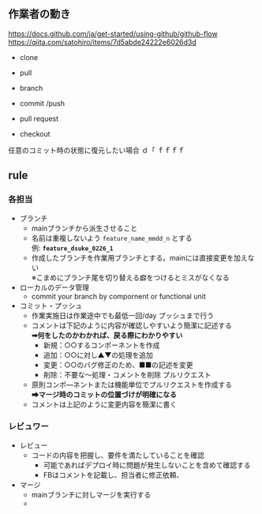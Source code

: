 ## 作業者の動き
https://docs.github.com/ja/get-started/using-github/github-flow
https://qiita.com/satohiro/items/7d5abde24222e6026d3d

- clone
- pull
- branch
- commit /push
- pull request

- checkout

任意のコミット時の状態に復元したい場合
ｄ「
ｆｆｆｆ
## rule
### 各担当
- ブランチ
  - mainブランチから派生させること
  - 名前は重複しないよう `feature_name_mmdd_n` とする<br>例: **`feature_dsuke_0226_1`**
  - 作成したブランチを作業用ブランチとする。mainには直接変更を加えない<br>※こまめにブランチ尾を切り替える癖をつけるとミスがなくなる
- ローカルのデータ管理
  - commit your branch by compornent or functional unit
- コミット・プッシュ
  - 作業実施日は作業途中でも最低一回/day プッシュまで行う
  - コメントは下記のように内容が確認しやすいよう簡潔に記述する
  <br> **➡何をしたのかわかれば、戻る際にわかりやすい**
    - 新規：○○するコンポーネントを作成
    - 追加：○○に対し▲▼の処理を追加
    - 変更：○○のバグ修正のため、■■の記述を変更
    - 削除：不要な～処理・コメントを削除
  プルリクエスト
  - 原則コンポ―ネントまたは機能単位でプルリクエストを作成する<br>**➡マージ時のコミットの位置づけが明確になる**
  - コメントは上記のように変更内容を簡潔に書く

### レビュワー
- レビュー
  - コードの内容を把握し、要件を満たしていることを確認
    - 可能であればデプロイ時に問題が発生しないことを含めて確認する
    - FBはコメントを記載し、担当者に修正依頼、
- マージ
  - mainブランチに対しマージを実行する
  - 